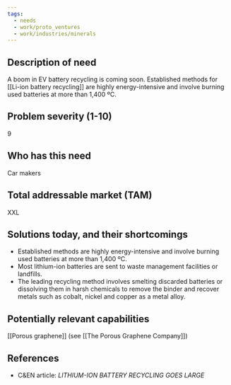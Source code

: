 ```yaml
---
tags:
  - needs
  - work/proto_ventures
  - work/industries/minerals
---
```

## Description of need
A boom in EV battery recycling is coming soon. Established methods for [[Li-ion battery recycling]] are highly energy-intensive and involve burning used batteries at more than 1,400 ºC.

## Problem severity (1-10)
9

## Who has this need
Car makers

## Total addressable market (TAM)
XXL

## Solutions today, and their shortcomings
- Established methods are highly energy-intensive and involve burning used batteries at more than 1,400 ºC. 
- Most lithium-ion batteries are sent to waste management facilities or landfills.  
- The leading recycling method involves smelting discarded batteries or dissolving them in harsh chemicals to remove the binder and recover metals such as cobalt, nickel and copper as a metal alloy.

## Potentially relevant capabilities
[[Porous graphene]] (see [[The Porous Graphene Company]])

## References
- C&EN article: _LITHIUM-ION BATTERY RECYCLING GOES LARGE_